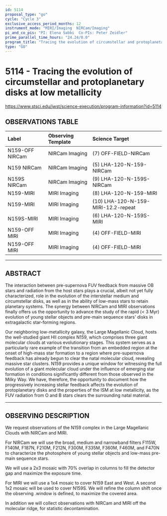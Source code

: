 ```yaml
---
id: 5114
proposal_type: "go"
cycle: "Cycle 3"
exclusive_access_period_months: 12
instrument_mode: "MIRI/Imaging  NIRCam/Imaging"
pi_and_co_pis: "PI: Elena Sabbi  Co-PIs: Peter Zeidler"
prime_parallel_time_hours: "24.24/0.0"
program_title: "Tracing the evolution of circumstellar and protoplanetary disks at low metallicity"
type: "GO"
---
```

# 5114 - Tracing the evolution of circumstellar and protoplanetary disks at low metallicity
https://www.stsci.edu/jwst/science-execution/program-information?id=5114
## OBSERVATIONS TABLE
| Label             | Observing Template | Science Target                   |
| :---------------- | :----------------- | :------------------------------- |
| N159-OFF NIRCam   | NIRCam Imaging     | (7) OFF-FIELD-NIRCam             |
| N159 NIRCam       | NIRCam Imaging     | (5) LHA-120-N-159-NIRCam         |
| N159S NIRCam      | NIRCam Imaging     | (9) LHA-120-N-159S-NIRCam        |
| N159-MIRI         | MIRI Imaging       | (8) LHA-120-N-159-MIRI           |
| N159-MIRI         | MIRI Imaging       | (10) LHA-120-N-159-MIRI-12.2-repeat |
| N159S-MIRI        | MIRI Imaging       | (6) LHA-120-N-159S-MIRI          |
| N159-OFF MIRI     | MIRI Imaging       | (4) OFF-FIELD-MIRI               |
| N159-OFF MIRI     | MIRI Imaging       | (4) OFF-FIELD-MIRI               |

---

## ABSTRACT

The interaction between pre-supernova FUV feedback from massive OB stars and radiation from the host stars plays a crucial, albeit not yet fully characterized, role in the evolution of the interstellar medium and circumstellar disks, as well as in the ability of low-mass stars to retain planetary systems. The synergy between NIRCam and MIRI observations finally offers us the opportunity to advance the study of the rapid (< 3 Myr) evolution of young stellar objects and pre-main sequence stars' disks in extragalactic star-forming regions.

Our neighboring low-metallicity galaxy, the Large Magellanic Cloud, hosts the well-studied giant HII complex N159, which comprises three giant molecular clouds at various evolutionary stages. This system serves as a particularly rare example of the transition from an embedded region at the onset of high-mass star formation to a region where pre-supernova feedback has already begun to clear the natal molecular cloud, revealing massive star clusters. N159 provides a unique window for witnessing the full evolution of a giant molecular cloud under the influence of emerging star formation in conditions significantly different from those observed in the Milky Way. We have, therefore, the opportunity to document how the progressively increasing stellar feedback affects the evolution of protoplanetary disks and the properties of the ISM at low metallicity, as the FUV radiation from O and B stars clears the surrounding natal material.

---

## OBSERVING DESCRIPTION

We request observations of the N159 complex in the Large Magellanic Clouds with NIRCam and MIRI.

For NIRCam we will use the broad, medium and narrowband filters F115W, F140M, F187N, F210M, F212N, F300M, F335M, F360M, F460M, and F470N to characterize the photosphere of young stellar objects and low-mass pre-main sequence stars.

We will use a 2x3 mosaic with 70% overlap in columns to fill the detector gap and maximize the exposure time.

For MIRI we will use a 1x4 mosaic to cover N159 East and West. A second 1x2 mosaic will be used to cover N159S. We will refine the column shift once the observing .window is defined, to maximize the covered area.

In addition we will collect observations with NIRCam and MIRI off the molecular ridge, for statistic decontamination.